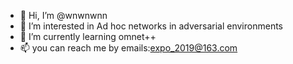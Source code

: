 - 👋 Hi, I’m @wnwnwnn
- 👀 I’m interested in Ad hoc networks in adversarial environments
- 🌱 I’m currently learning omnet++ 
- 📫 you can reach me by emails:expo_2019@163.com

<!---
wnwnwnn/wnwnwnn is a ✨ special ✨ repository because its `README.md` (this file) appears on your GitHub profile.
You can click the Preview link to take a look at your changes.
--->
